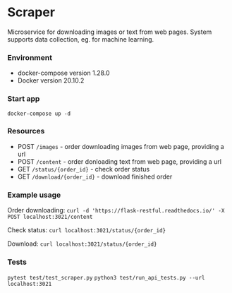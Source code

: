 # Scraper

Microservice for downloading images or text from web pages.
System supports data collection, eg. for machine learning.

### Environment

- docker-compose version 1.28.0
- Docker version 20.10.2

### Start app

```docker-compose up -d```

### Resources

*   POST ```/images``` - order downloading images from web page, providing a url
*   POST ```/content``` - order donloading text from web page, providing a url
*   GET  ```/status/{order_id}``` - check order status
*   GET  ```/download/{order_id}``` - download finished order

### Example usage

Order downloading:
```curl -d 'https://flask-restful.readthedocs.io/' -X POST localhost:3021/content```

Check status:
```curl localhost:3021/status/{order_id}```

Download:
```curl localhost:3021/status/{order_id}```

### Tests

```pytest test/test_scraper.py``` 
```python3 test/run_api_tests.py --url localhost:3021``` 
